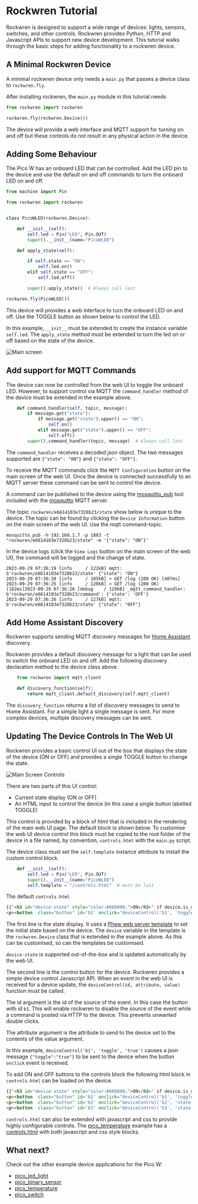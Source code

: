 <!--
SPDX-FileCopyrightText: 2023 Charles Crighton <code@crighton.net.nz>

SPDX-License-Identifier: CC-BY-4.0
-->

# Rockwren Tutorial

Rockwren is designed to support a wide range of devices: lights, sensors, switches, and other controls.  Rockwren
provides Python, HTTP and Javascript APIs to support new device development. This tutorial walks through the basic
steps for adding functionality to a rockwren device.

## A Minimal Rockwren Device

A minimal rockwren device only needs a ```main.py``` that passes a device class to ```rockwren.fly```.

After installing rockwren, the ```main.py``` module in this tutorial needs

```python
from rockwren import rockwren

rockwren.fly(rockwren.Device())
```

The device will provide a web interface and MQTT support for turning on and off but these controls do not result in any
physical action in the device.

## Adding Some Behaviour

The Pico W has an onboard LED that can be controlled.  Add the LED pin to the device and use the default on and off
commands to turn the onboard LED on and off.

```python
from machine import Pin

from rockwren import rockwren


class PicoWLED(rockwren.Device):

    def __init__(self):
        self.led = Pin("LED", Pin.OUT)
        super().__init__(name="PicoWLED")

    def apply_state(self):

        if self.state == "ON":
            self.led.on()
        elif self.state == "OFF":
            self.led.off()

        super().apply_state()  # Always call last

rockwren.fly(PicoWLED())
```

This device will provides a web interface to turn the onboard LED on and off. Use the TOGGLE button
as shown below to control the LED.

In this example, ```__init__``` must be extended to create the instance variable ```self.led```.  The ```apply_state```
method must be extended to turn the led on or off based on the state of the device.

![Main screen](/main-screen.png)

## Add support for MQTT Commands

The device can now be controlled from the web UI to toggle the onboard LED.  However, to support control
via MQTT the ```command_handler``` method of the device must be extended in the example above.

```python
    def command_handler(self, topic, message):
        if message.get("state"):
            if message.get("state").upper() == "ON":
                self.on()
            elif message.get("state").upper() == "OFF":
                self.off()
        super().command_handler(topic, message)  # Always call last
```

The ```command_handler``` receives a decoded json object.  The two messages supported are ```{"state": "ON"}```
and ```{"state": "OFF"}```.

To receive the MQTT commands click the ```MQTT Configuration``` button on the main screen of the
web UI.  Once the device is connected successfully to an MQTT server these command can be sent to control
the device.

A command can be published to the device using the [mosquitto_pub](https://mosquitto.org/man/mosquitto_pub-1.html) tool
included with the [mosquitto](https://mosquitto.org/) MQTT server.

The topic ```rockwren/e6614103e7328b23/state``` show below is unique to the device.  The topic can be found by clicking
the ```Device Information``` button on the main screen of the web UI.  Use the mqtt command-topic.

```commandline
mosquitto_pub -h 192.168.1.7 -p 1883 -t "rockwren/e6614103e7328b23/state" -m '{"state": "ON"}'
```

In the device logs (click the ```View Logs``` button on the main screen of the web UI), the command will be
logged and the change of state.
```text
2023-09-29 07:36:19 [info     / 122kB] mqtt: b'rockwren/e6614103e7328b23/state' {"state": "ON"}
2023-09-29 07:36:20 [info     / 105kB] > GET /log (200 OK) [407ms]
2023-09-29 07:36:25 [info     / 120kB] > GET /log (200 OK) [182ms]2023-09-29 07:36:26 [debug    / 129kB] _mqtt_command_handler: b'rockwren/e6614103e7328b23/command': {'state': 'OFF'}
2023-09-29 07:36:26 [info     / 127kB] mqtt: b'rockwren/e6614103e7328b23/state' {"state": "OFF"}
```

## Add Home Assistant Discovery

Rockwren supports sending MQTT discovery messages for [Home Assistant](https://www.home-assistant.io/) discovery.

Rockwren provides a default discovery message for a light that can be used to switch the onboard LED on and off.  Add the following discovery declaration method to the device class above.

```python
    from rockwren import mqtt_client

    def discovery_function(self):
        return mqtt_client.default_discovery(self.mqtt_client)
```

The ```discovery_function``` returns a list of discovery messages to send to Home Assistant.  For a simple light a
single message is sent.  For more complex devices, multiple discovery messages can be sent.

## Updating The Device Controls In The Web UI

Rockwren provides a basic control UI out of the box that displays the state of the device (ON or OFF) and provides a
single TOGGLE button to change the state.

![Main Screen Controls](/main-screen-controls.png)

There are two parts of this UI control:
- Current state display (ON or OFF)
- An HTML input to control the device (in this case a single button labelled TOGGLE)

This control is provided by a block of html that is included in the rendering of the main web UI page.
The default block is shown below.  To customise the web UI device control this block must be copied to the root
folder of the device in a file named, by convention, ```controls.html``` with the ```main.py``` script.

The device class must set the ```self.template``` instance attribute to install the custom control block.

```python
    def __init__(self):
        self.led = Pin("LED", Pin.OUT)
        super().__init__(name="PicoWLED")
        self.template = "/controls.html"  # must be last
```

The default ```controls.html```
```html
{{'<h3 id="device-state" style="color:#008000;">ON</h3>' if device.is_on() else '<h3 id="device-state" style="color:#FF0000;">OFF</h3>'}}
<p><button  class="button" id='b1' onclick="deviceControl('b1', 'toggle', 'true')">TOGGLE</button></p>
```

The first line is the state display.  It uses a [Phew web server template](https://github.com/ccrighton/phew#templates)
to set the initial state based on the device.  The ```device``` variable in the template is the ```rockwren.Device```
class that is extended in the example above.  As this can be customised, so can the templates be customised.

```device-state``` is supported out-of-the-box and is updated automatically by the web UI.

The second line is the control button for the device. Rockwren provides a simple device control Javascript API.  When
an event in the web UI is received for a device update, the ```deviceControl(id, attribute, value)``` function must be called.

The id argument is the id of the source of the event. In this case the button with id ```b1```.  This will
enable rockwren to disable the source of the event while a command is posted via HTTP to the device.  This prevents
unwanted double clicks.

The attribute argument is the attribute to send to the device set to the contents of the value argument.

In this example, ```deviceControl('b1', 'toggle', 'true')``` causes a json message ```{"toggle":"true"}``` to be sent
to the device when the button ```onclick``` event is received.

To add ON and OFF buttons to the controls block the following html block in ```controls.html``` can be loaded on
the device.

```html
{{'<h3 id="device-state" style="color:#008000;">ON</h3>' if device.is_on() else '<h3 id="device-state" style="color:#FF0000;">OFF</h3>'}}
<p><button  class="button" id='b1' onclick="deviceControl('b1', 'toggle', 'true')">TOGGLE</button></p>
<p><button  class="button" id='b2' onclick="deviceControl('b2', 'state', 'ON')">ON</button></p>
<p><button  class="button" id='b3' onclick="deviceControl('b3', 'state', 'OFF')">OFF</button></p>
```

```controls.html``` can also be extended with javascript and css to provide highly configurable controls.  The
[pico_temperature](https://github.com/ccrighton/rockwren/examples/pico_temperature) example has a
[controls.html](https://github.com/ccrighton/rockwren/examples/pico_temperature/controls.html) with both javascript
and css style blocks.

## What next?

Check out the other example device applications for the Pico W:
  - [pico_led_light](https://github.com/ccrighton/rockwren/examples/pico_led_light)
  - [pico_binary_sensor](https://github.com/ccrighton/rockwren/examples/pico_binary_sensor)
  - [pico_temperature](https://github.com/ccrighton/rockwren/examples/pico_temperature)
  - [pico_switch](https://github.com/ccrighton/rockwren/examples/pico_switch)

